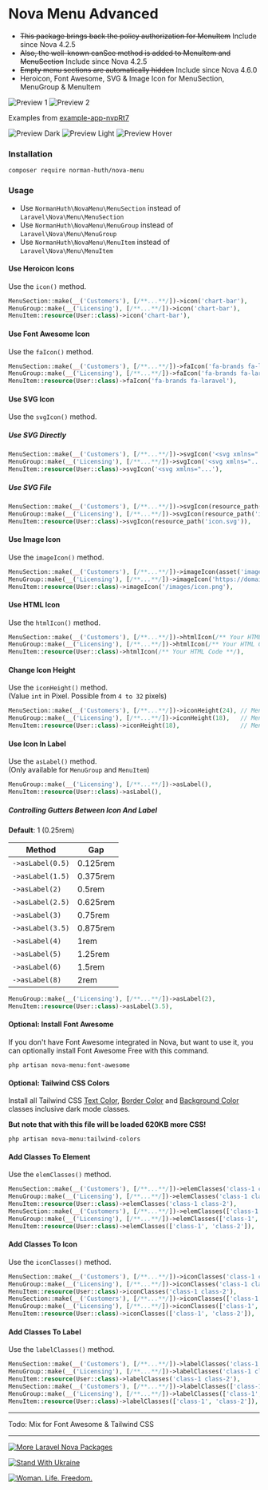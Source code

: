# Nova Menu Advanced

* ~~This package brings back the policy authorization for MenuItem~~ Include since Nova 4.2.5
* ~~Also, the well-known canSee method is added to MenuItem and MenuSection~~ Include since Nova 4.2.5
* ~~Empty menu sections are automatically hidden~~ Include since Nova 4.6.0
* Heroicon, Font Awesome, SVG & Image Icon for MenuSection, MenuGroup & MenuItem

![Preview 1](docs/preview.jpg)
![Preview 2](docs/preview2.jpg)

Examples from [example-app-nvpRt7](https://github.com/Muetze42/example-app-nvpRt7)

![Preview Dark](docs/preview-dark.jpg)
![Preview Light](docs/preview-light.jpg)
![Preview Hover](docs/preview-hover.jpg)

### Installation

```
composer require norman-huth/nova-menu
```

### Usage

* Use `NormanHuth\NovaMenu\MenuSection` instead of `Laravel\Nova\Menu\MenuSection`
* Use `NormanHuth\NovaMenu\MenuGroup` instead of `Laravel\Nova\Menu\MenuGroup`
* Use `NormanHuth\NovaMenu\MenuItem` instead of `Laravel\Nova\Menu\MenuItem`

#### Use Heroicon Icons

Use the `icon()` method.

```php
MenuSection::make(__('Customers'), [/**...**/])->icon('chart-bar'),
MenuGroup::make(__('Licensing'), [/**...**/])->icon('chart-bar'),
MenuItem::resource(User::class)->icon('chart-bar'),
```

#### Use Font Awesome Icon

Use the `faIcon()` method.

```php
MenuSection::make(__('Customers'), [/**...**/])->faIcon('fa-brands fa-laravel'),
MenuGroup::make(__('Licensing'), [/**...**/])->faIcon('fa-brands fa-laravel'),
MenuItem::resource(User::class)->faIcon('fa-brands fa-laravel'),
```

#### Use SVG Icon

Use the `svgIcon()` method.

##### Use SVG Directly

```php
MenuSection::make(__('Customers'), [/**...**/])->svgIcon('<svg xmlns="...'),
MenuGroup::make(__('Licensing'), [/**...**/])->svgIcon('<svg xmlns="...'),
MenuItem::resource(User::class)->svgIcon('<svg xmlns="...'),
```

##### Use SVG File

```php
MenuSection::make(__('Customers'), [/**...**/])->svgIcon(resource_path('icon.svg')),
MenuGroup::make(__('Licensing'), [/**...**/])->svgIcon(resource_path('icon.svg')),
MenuItem::resource(User::class)->svgIcon(resource_path('icon.svg')),
```

#### Use Image Icon

Use the `imageIcon()` method.

```php
MenuSection::make(__('Customers'), [/**...**/])->imageIcon(asset('images/car-icon.png')),
MenuGroup::make(__('Licensing'), [/**...**/])->imageIcon('https://domain.tld/images/icon.png'),
MenuItem::resource(User::class)->imageIcon('/images/icon.png'),
```

#### Use HTML Icon

Use the `htmlIcon()` method.

```php
MenuSection::make(__('Customers'), [/**...**/])->htmlIcon(/** Your HTML Code **/),
MenuGroup::make(__('Licensing'), [/**...**/])->htmlIcon(/** Your HTML Code **/),
MenuItem::resource(User::class)->htmlIcon(/** Your HTML Code **/),
```

#### Change Icon Height

Use the `iconHeight()` method.  
(Value `int` in Pixel. Possible from `4 to 32` pixels)

```php
MenuSection::make(__('Customers'), [/**...**/])->iconHeight(24), // MenuSection: 24 default
MenuGroup::make(__('Licensing'), [/**...**/])->iconHeight(18),   // MenuGroup: 18 default
MenuItem::resource(User::class)->iconHeight(18),                 // MenuItem: 18 default
```

#### Use Icon In Label

Use the `asLabel()` method.  
(Only available for `MenuGroup` and `MenuItem`)

```php
MenuGroup::make(__('Licensing'), [/**...**/])->asLabel(),
MenuItem::resource(User::class)->asLabel(),
```

##### Controlling Gutters Between Icon And Label

**Default**: 1 (0.25rem)

| Method           | Gap      |
|------------------|----------|
| `->asLabel(0.5)` | 0.125rem |
| `->asLabel(1.5)` | 0.375rem |
| `->asLabel(2)`   | 0.5rem   |
| `->asLabel(2.5)` | 0.625rem |
| `->asLabel(3)`   | 0.75rem  |
| `->asLabel(3.5)` | 0.875rem |
| `->asLabel(4)`   | 1rem     |
| `->asLabel(5)`   | 1.25rem  |
| `->asLabel(6)`   | 1.5rem   |
| `->asLabel(8)`   | 2rem     |

```php
MenuGroup::make(__('Licensing'), [/**...**/])->asLabel(2),
MenuItem::resource(User::class)->asLabel(3.5),
```

#### Optional: Install Font Awesome

If you don't have Font Awesome integrated in Nova, but want to use it, you can optionally install Font Awesome Free with this command.

```
php artisan nova-menu:font-awesome
```

#### Optional: Tailwind CSS Colors

Install all Tailwind CSS [Text Color](https://tailwindcss.com/docs/text-color), [Border Color](https://tailwindcss.com/docs/border-color) and
[Background Color](https://tailwindcss.com/docs/background-color) classes inclusive dark mode classes.

**But note that with this file will be loaded 620KB more CSS!**

```
php artisan nova-menu:tailwind-colors
```

#### Add Classes To Element

Use the `elemClasses()` method.

```php
MenuSection::make(__('Customers'), [/**...**/])->elemClasses('class-1 class-2'),
MenuGroup::make(__('Licensing'), [/**...**/])->elemClasses('class-1 class-2'),
MenuItem::resource(User::class)->elemClasses('class-1 class-2'),
MenuSection::make(__('Customers'), [/**...**/])->elemClasses(['class-1', 'class-2']),
MenuGroup::make(__('Licensing'), [/**...**/])->elemClasses(['class-1', 'class-2']),
MenuItem::resource(User::class)->elemClasses(['class-1', 'class-2']),
```

#### Add Classes To Icon

Use the `iconClasses()` method.

```php
MenuSection::make(__('Customers'), [/**...**/])->iconClasses('class-1 class-2'),
MenuGroup::make(__('Licensing'), [/**...**/])->iconClasses('class-1 class-2'),
MenuItem::resource(User::class)->iconClasses('class-1 class-2'),
MenuSection::make(__('Customers'), [/**...**/])->iconClasses(['class-1', 'class-2']),
MenuGroup::make(__('Licensing'), [/**...**/])->iconClasses(['class-1', 'class-2']),
MenuItem::resource(User::class)->iconClasses(['class-1', 'class-2']),
```

#### Add Classes To Label

Use the `labelClasses()` method.

```php
MenuSection::make(__('Customers'), [/**...**/])->labelClasses('class-1 class-2'),
MenuGroup::make(__('Licensing'), [/**...**/])->labelClasses('class-1 class-2'),
MenuItem::resource(User::class)->labelClasses('class-1 class-2'),
MenuSection::make(__('Customers'), [/**...**/])->labelClasses(['class-1', 'class-2']),
MenuGroup::make(__('Licensing'), [/**...**/])->labelClasses(['class-1', 'class-2']),
MenuItem::resource(User::class)->labelClasses(['class-1', 'class-2']),
```

---

Todo: Mix for Font Awesome & Tailwind CSS

---

[![More Laravel Nova Packages](https://raw.githubusercontent.com/Muetze42/asset-repo/main/svg/more-laravel-nova-packages.svg)](https://huth.it/nova-packages)

[![Stand With Ukraine](https://raw.githubusercontent.com/vshymanskyy/StandWithUkraine/main/banner2-direct.svg)](https://vshymanskyy.github.io/StandWithUkraine/)

[![Woman. Life. Freedom.](https://raw.githubusercontent.com/Muetze42/Muetze42/2033b219c6cce0cb656c34da5246434c27919bcd/files/iran-banner-big.svg)](https://linktr.ee/CurrentPetitionsFreeIran)
